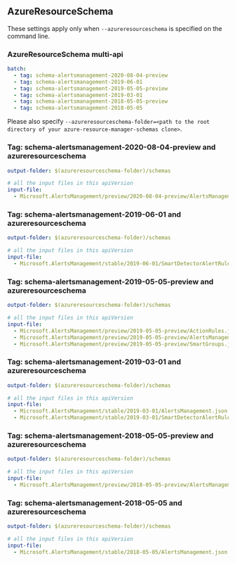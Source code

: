## AzureResourceSchema

These settings apply only when `--azureresourceschema` is specified on the command line.

### AzureResourceSchema multi-api

``` yaml $(azureresourceschema) && $(multiapi)
batch:
  - tag: schema-alertsmanagement-2020-08-04-preview
  - tag: schema-alertsmanagement-2019-06-01
  - tag: schema-alertsmanagement-2019-05-05-preview
  - tag: schema-alertsmanagement-2019-03-01
  - tag: schema-alertsmanagement-2018-05-05-preview
  - tag: schema-alertsmanagement-2018-05-05

```

Please also specify `--azureresourceschema-folder=<path to the root directory of your azure-resource-manager-schemas clone>`.

### Tag: schema-alertsmanagement-2020-08-04-preview and azureresourceschema

``` yaml $(tag) == 'schema-alertsmanagement-2020-08-04-preview' && $(azureresourceschema)
output-folder: $(azureresourceschema-folder)/schemas

# all the input files in this apiVersion
input-file:
  - Microsoft.AlertsManagement/preview/2020-08-04-preview/AlertsManagement.json

```

### Tag: schema-alertsmanagement-2019-06-01 and azureresourceschema

``` yaml $(tag) == 'schema-alertsmanagement-2019-06-01' && $(azureresourceschema)
output-folder: $(azureresourceschema-folder)/schemas

# all the input files in this apiVersion
input-file:
  - Microsoft.AlertsManagement/stable/2019-06-01/SmartDetectorAlertRulesApi.json

```

### Tag: schema-alertsmanagement-2019-05-05-preview and azureresourceschema

``` yaml $(tag) == 'schema-alertsmanagement-2019-05-05-preview' && $(azureresourceschema)
output-folder: $(azureresourceschema-folder)/schemas

# all the input files in this apiVersion
input-file:
  - Microsoft.AlertsManagement/preview/2019-05-05-preview/ActionRules.json
  - Microsoft.AlertsManagement/preview/2019-05-05-preview/AlertsManagement.json
  - Microsoft.AlertsManagement/preview/2019-05-05-preview/SmartGroups.json

```

### Tag: schema-alertsmanagement-2019-03-01 and azureresourceschema

``` yaml $(tag) == 'schema-alertsmanagement-2019-03-01' && $(azureresourceschema)
output-folder: $(azureresourceschema-folder)/schemas

# all the input files in this apiVersion
input-file:
  - Microsoft.AlertsManagement/stable/2019-03-01/AlertsManagement.json
  - Microsoft.AlertsManagement/stable/2019-03-01/SmartDetectorAlertRulesApi.json

```

### Tag: schema-alertsmanagement-2018-05-05-preview and azureresourceschema

``` yaml $(tag) == 'schema-alertsmanagement-2018-05-05-preview' && $(azureresourceschema)
output-folder: $(azureresourceschema-folder)/schemas

# all the input files in this apiVersion
input-file:
  - Microsoft.AlertsManagement/preview/2018-05-05-preview/AlertsManagement.json

```

### Tag: schema-alertsmanagement-2018-05-05 and azureresourceschema

``` yaml $(tag) == 'schema-alertsmanagement-2018-05-05' && $(azureresourceschema)
output-folder: $(azureresourceschema-folder)/schemas

# all the input files in this apiVersion
input-file:
  - Microsoft.AlertsManagement/stable/2018-05-05/AlertsManagement.json

```
